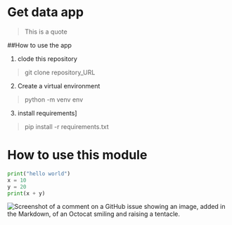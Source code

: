 # Get data app
 > This is a quote

##How to use the app
1. clode this repository
> git clone repository_URL
2. Create a virtual environment
> python -m venv env
3. install requirements]
> pip install -r requirements.txt


# How to use this module
```py
print("hello world")
x = 10
y = 20
print(x + y)
```

![Screenshot of a comment on a GitHub issue showing an image, added in the Markdown, of an Octocat smiling and raising a tentacle.](https://myoctocat.com/assets/images/base-octocat.svg)